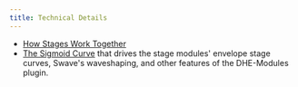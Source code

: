 ```yaml
---
title: Technical Details
---
```


- [How Stages Work Together](how-stages-work-together/)
- [The Sigmoid Curve](curves/)
  that drives the stage modules' envelope stage curves,
  Swave's waveshaping,
  and other features of the DHE-Modules plugin.
